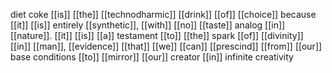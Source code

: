 diet coke [[is]] [[the]] [[technodharmic]] [[drink]] [[of]] [[choice]] because [[it]] [[is]] entirely [[synthetic]], [[with]] [[no]] [[taste]] analog [[in]] [[nature]]. [[it]] [[is]] [[a]] testament [[to]] [[the]] spark [[of]] [[divinity]] [[in]] [[man]], [[evidence]] [[that]] [[we]] [[can]] [[prescind]] [[from]] [[our]] base conditions [[to]] [[mirror]] [[our]] creator [[in]] infinite creativity